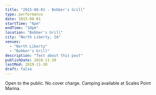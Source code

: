 ```yaml
---
title: "2015-08-01 - Bobber's Grill"
type: performance
date: 2015-08-01
startTime: "6pm"
endTime: "10pm"
location: "Bobber's Grill"
city: "North Liberty, IA"
venues:
  - "North Liberty"
  - "Bobber's Grill"
description: "Text about this post"
publishDate: 2019-11-30
lastMod: 2019-11-30
draft: false
---
```


Open to the public. No cover charge. Camping available at Scales Point Marina.
